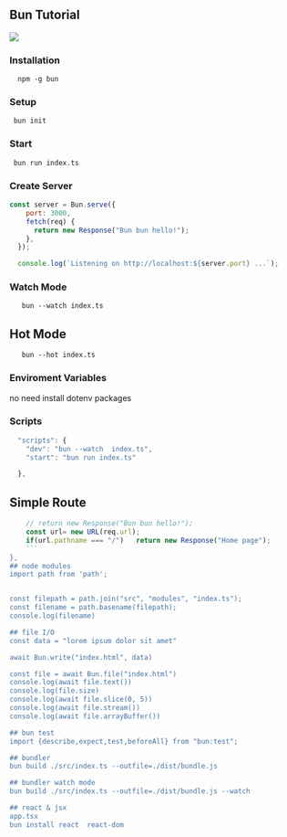 ## Bun Tutorial
![](https://cdn.discordapp.com/attachments/1127962694398509088/1157361463699177553/Ekran_Resmi_2023-09-29_18.57.10.png?ex=6518545b&is=651702db&hm=6a6cc230978eb800b23cb183af93ca8bbfd45dd72381dc1ab533203313b66bdd&)

### Installation
`  npm -g bun`
### Setup
`  bun init `

### Start
`  bun run index.ts `

### Create Server
```javascript
const server = Bun.serve({
    port: 3000,
    fetch(req) {
      return new Response("Bun bun hello!");
    },
  });

  console.log(`Listening on http://localhost:${server.port} ...`);
  ```
  ### Watch Mode
`    bun --watch index.ts `
  ## Hot Mode
  `   bun --hot index.ts`

  ### Enviroment Variables
  no need install dotenv packages

  ### Scripts
 
```javascript
  "scripts": {
    "dev": "bun --watch  index.ts",
    "start": "bun run index.ts"

  },

```
  ## Simple Route
  ```javascript
      // return new Response("Bun bun hello!");
      const url= new URL(req.url);
      if(url.pathname === "/")   return new Response("Home page");
      ```
},
 ## node modules
 import path from 'path';


const filepath = path.join("src", "modules", "index.ts");
const filename = path.basename(filepath);
console.log(filename)

## file I/O
const data = "lorem ipsum dolor sit amet"

await Bun.write("index.html", data)

const file = await Bun.file("index.html")
console.log(await file.text())
console.log(file.size)
console.log(await file.slice(0, 5))
console.log(await file.stream())
console.log(await file.arrayBuffer())

## bun test
import {describe,expect,test,beforeAll} from "bun:test";

## bundler
bun build ./src/index.ts --outfile=./dist/bundle.js

## bundler watch mode
bun build ./src/index.ts --outfile=./dist/bundle.js --watch

## react & jsx 
app.tsx
bun install react  react-dom 
